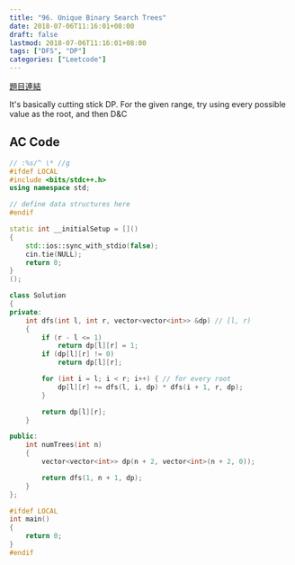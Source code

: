```yaml
---
title: "96. Unique Binary Search Trees"
date: 2018-07-06T11:16:01+08:00
draft: false
lastmod: 2018-07-06T11:16:01+08:00
tags: ["DFS", "DP"]
categories: ["Leetcode"]
---
```


[題目連結](https://leetcode.com/problems/unique-binary-search-trees/description/)

It's basically cutting stick DP. For the given range, try using every possible value as the root, and then D&C

<!--more-->

## AC Code

```c++
// :%s/^ \* //g
#ifdef LOCAL
#include <bits/stdc++.h>
using namespace std;

// define data structures here
#endif

static int __initialSetup = []()
{
    std::ios::sync_with_stdio(false);
    cin.tie(NULL);
    return 0;
}
();

class Solution
{
private:
    int dfs(int l, int r, vector<vector<int>> &dp) // [l, r)
    {
        if (r - l <= 1)
            return dp[l][r] = 1;
        if (dp[l][r] != 0)
            return dp[l][r];

        for (int i = l; i < r; i++) { // for every root
            dp[l][r] += dfs(l, i, dp) * dfs(i + 1, r, dp);
        }

        return dp[l][r];
    }

public:
    int numTrees(int n)
    {
        vector<vector<int>> dp(n + 2, vector<int>(n + 2, 0));

        return dfs(1, n + 1, dp);
    }
};

#ifdef LOCAL
int main()
{
    return 0;
}
#endif

```
